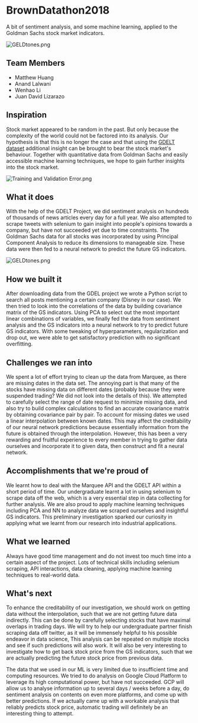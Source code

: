 # BrownDatathon2018

A bit of sentiment analysis, and some machine learning, applied to the Goldman Sachs stock market indicators.

![GELDtones.png](https://raw.githubusercontent.com/matthew-hsr/BrownDatathon2018/master/Covariances.png)

## Team Members

+ Matthew Huang
+ Anand Lalwani
+ Wenhao Li
+ Juan David Lizarazo

## Inspiration

Stock market appeared to be random in the past. But only because the complexity of the world could not be factored into its analysis. Our hypothesis is that this is no longer the case and that using the [GDELT dataset](http://data.gdeltproject.org/) additional insight can be brought to bear the stock market's behaviour. Together with quantitative data from Goldman Sachs and easily accessible machine learning techniques, we hope to gain further insights into the stock market.

![Training and Validation Error.png](https://raw.githubusercontent.com/matthew-hsr/BrownDatathon2018/master/TrainingandValidationError.png)

## What it does

With the help of the GDELT Project, we did sentiment analysis on hundreds of thousands of news articles every day for a full year. We also attempted to scrape tweets with selenium to gain insight into people's opinions towards a company, but have not succeeded yet due to time constraints. The Goldman Sachs data for all stocks was incorporated by using Principal Component Analysis to reduce its dimensions to manageable size. These data were then fed to a neural network to predict the future GS indicators.

![GELDtones.png](https://raw.githubusercontent.com/matthew-hsr/BrownDatathon2018/master/GELDtones.png)

## How we built it

After downloading data from the GDEL project we wrote a Python script to search all posts mentioning a certain company (Disney in our case). We then tried to look into the correlations of the data by building covariance matrix of the GS indicators. Using PCA to select out the most important linear combinations of variables, we finally fed the data from sentiment analysis and the GS indicators into a neural network to try to predict future GS indicators. With some tweaking of hyperparameters, regularization and drop out, we were able to get satisfactory prediction with no significant overfitting.

## Challenges we ran into

We spent a lot of effort trying to clean up the data from Marquee, as there are missing dates in the data set. The annoying part is that many of the stocks have missing data on different dates (probably because they were suspended trading? We did not look into the details of this). We attempted to carefully select the range of date request to minimize missing data, and also try to build complex calculations to find an accurate covariance matrix by obtaining covariance pair by pair. To account for missing dates we used a linear interpolation between known dates. This may affect the creditability of our neural network predictions because essentially information from the future is obtained through the interpolation. However, this has been a very rewarding and fruitful experience to every member in trying to gather data ourselves and incorporate it to given data, then construct and fit a neural network.

## Accomplishments that we're proud of

We learnt how to deal with the Marquee API and the GDELT API within a short period of time. Our undergraduate learnt a lot in using selenium to scrape data off the web, which is a very essential step in data collecting for further analysis. We are also proud to apply machine learning techniques including PCA and NN to analyze data we scraped ourselves and insightful GS indicators. This preliminary investigation sparked our curiosity in applying what we learnt from our research into industrial applications.

## What we learned

Always have good time management and do not invest too much time into a certain aspect of the project. Lots of technical skills including selenium scraping, API interactions, data cleaning, applying machine learning techniques to real-world data.

## What's next

To enhance the creditability of our investigation, we should work on getting data without the interpolation, such that we are not getting future data indirectly. This can be done by carefully selecting stocks that have maximal overlaps in trading days. We will try to help our undergraduate partner finish scraping data off twitter, as it will be immensely helpful to his possible endeavor in data science, This analysis can be repeated on multiple stocks and see if such predictions will also work. It will also be very interesting to investigate how to get back stock price from the GS indicators, such that we are actually predicting the future stock price from previous data. 

The data that we used in our ML is very limited due to insufficient time and computing resources. We tried to do analysis on Google Cloud Platform to leverage its high computational power, but have not succeeded. GCP will allow us to analyse information up to several days / weeks before a day, do sentiment analysis on contents on even more platforms, and come up with better predictions. If we actually came up with a workable analysis that reliably predicts stock price, automatic trading will definitely be an interesting thing to attempt.
